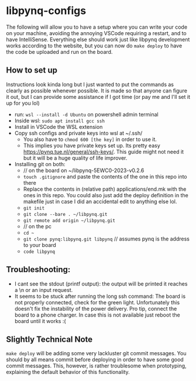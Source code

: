 # libpynq-configs
The following will allow you to have a setup where you can write your code on your machine, avoiding the annoying VSCode requiring a restart, and to have IntelliSense. Everything else should work just like libpynq development works according to the website, but you can now do `make deploy` to have the code be uploaded and run on the board. 
## How to set up
Instructions look kinda long but I just wanted to put the commands as clearly as possible whenever possible. It is made so that anyone can figure it out, but I can provide some assistance if I got time (or pay me and I'll set it up for you lol)

- run: `wsl --install -d Ubuntu` on powershell admin terminal 
- Inside wsl: `sudo apt install gcc ssh`
- Install in VSCode the WSL extension
- Copy ssh configs and private keys into wsl at ~/.ssh/ 
	- You also have to `chmod 600 [the key]` in order to use it. 
	- This implies you have private keys set up. Its pretty easy https://pynq.tue.nl/general/ssh-keys/. This guide might not need it but it will be a huge quality of life improver. 
- Installing git on both: 
	- // on the board on ~/libpynq-5EWC0-2023-v0.2.6
	- `touch .gitignore` and paste the contents of the one in this repo into there
	- Replace the contents in (relative path) applications/end.mk with the ones in this repo. You could also just add the deploy definition in the makefile just in case I did an accidental edit to anything else lol. 
	- `git init`
	- `git clone --bare . ~/libpynq.git`
	- `git remote add origin ~/libpynq.git`
	- // on the pc
	- `cd ~`
	- `git clone pynq:libpynq.git libpynq` // assumes pynq is the address to your board
	- `code libpynq`

## Troubleshooting: 
- I cant see the stdout (printf output): the output will be printed it reaches a \n or an input request. 
- It seems to be stuck after running the long ssh command: The board is not properly connected, check for the green light. Unfortunately this doesn't fix the instability of the power delivery. Pro tip, connect the board to a phone charger. In case this is not available just reboot the board until it works :(

## Slightly Technical Note
`make deploy` will be adding some very lackluster git commit messages. You should by all means commit before deploying in order to have some good commit messages. This, however, is rather troublesome when prototyping, explaining the default behavior of this functionality. 

